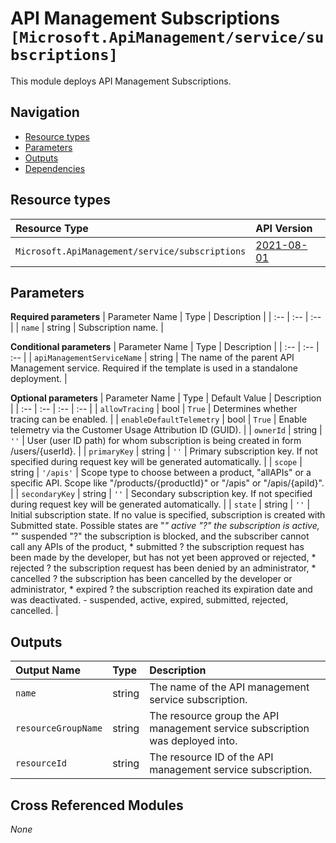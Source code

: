 # API Management Subscriptions `[Microsoft.ApiManagement/service/subscriptions]`

This module deploys API Management Subscriptions.

## Navigation

- [Resource types](#Resource-types)
- [Parameters](#Parameters)
- [Outputs](#Outputs)
- [Dependencies](#Dependencies)

## Resource types

| Resource Type | API Version |
| :-- | :-- |
| `Microsoft.ApiManagement/service/subscriptions` | [2021-08-01](https://docs.microsoft.com/en-us/azure/templates/Microsoft.ApiManagement/2021-08-01/service/subscriptions) |

## Parameters

**Required parameters**
| Parameter Name | Type | Description |
| :-- | :-- | :-- |
| `name` | string | Subscription name. |

**Conditional parameters**
| Parameter Name | Type | Description |
| :-- | :-- | :-- |
| `apiManagementServiceName` | string | The name of the parent API Management service. Required if the template is used in a standalone deployment. |

**Optional parameters**
| Parameter Name | Type | Default Value | Description |
| :-- | :-- | :-- | :-- |
| `allowTracing` | bool | `True` | Determines whether tracing can be enabled. |
| `enableDefaultTelemetry` | bool | `True` | Enable telemetry via the Customer Usage Attribution ID (GUID). |
| `ownerId` | string | `''` | User (user ID path) for whom subscription is being created in form /users/{userId}. |
| `primaryKey` | string | `''` | Primary subscription key. If not specified during request key will be generated automatically. |
| `scope` | string | `'/apis'` | Scope type to choose between a product, "allAPIs" or a specific API. Scope like "/products/{productId}" or "/apis" or "/apis/{apiId}". |
| `secondaryKey` | string | `''` | Secondary subscription key. If not specified during request key will be generated automatically. |
| `state` | string | `''` | Initial subscription state. If no value is specified, subscription is created with Submitted state. Possible states are "*" active "?" the subscription is active, "*" suspended "?" the subscription is blocked, and the subscriber cannot call any APIs of the product, * submitted ? the subscription request has been made by the developer, but has not yet been approved or rejected, * rejected ? the subscription request has been denied by an administrator, * cancelled ? the subscription has been cancelled by the developer or administrator, * expired ? the subscription reached its expiration date and was deactivated. - suspended, active, expired, submitted, rejected, cancelled. |


## Outputs

| Output Name | Type | Description |
| :-- | :-- | :-- |
| `name` | string | The name of the API management service subscription. |
| `resourceGroupName` | string | The resource group the API management service subscription was deployed into. |
| `resourceId` | string | The resource ID of the API management service subscription. |

## Cross Referenced Modules

_None_
